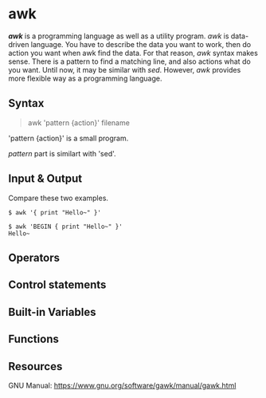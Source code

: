 # awk
***awk*** is a programming language as well as a utility program. *awk* is data-driven language. You have to describe the data you want to work, then do action you want when awk find the data. For that reason, *awk* syntax makes sense. There is a pattern to find a matching line, and also actions what do you want. Until now, it may be similar with *sed*. However, *awk* provides more flexible way as a programming language.

## Syntax
> awk 'pattern {action}' filename

'pattern {action}' is a small program. 

*pattern* part is similart with 'sed'.


## Input & Output

Compare these two examples.
```shell
$ awk '{ print "Hello~" }'

$ awk 'BEGIN { print "Hello~" }'
Hello~
```


## Operators

## Control statements

## Built-in Variables

## Functions

## Resources
GNU Manual: https://www.gnu.org/software/gawk/manual/gawk.html